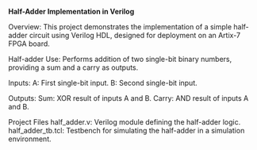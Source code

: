 **Half-Adder Implementation in Verilog**

Overview:
This project demonstrates the implementation of a simple half-adder circuit using Verilog HDL, designed for deployment on an Artix-7 FPGA board. 

Half-adder Use:
Performs addition of two single-bit binary numbers, providing a sum and a carry as outputs.

Inputs:
A: First single-bit input.
B: Second single-bit input.

Outputs:
Sum: XOR result of inputs A and B.
Carry: AND result of inputs A and B.

Project Files
half_adder.v: Verilog module defining the half-adder logic.
half_adder_tb.tcl: Testbench for simulating the half-adder in a simulation environment.
